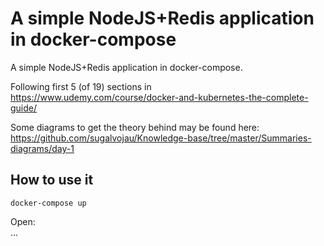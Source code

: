 # A simple NodeJS+Redis application in docker-compose

A simple NodeJS+Redis application in docker-compose.  

Following first 5 (of 19) sections in  
https://www.udemy.com/course/docker-and-kubernetes-the-complete-guide/

Some diagrams to get the theory behind may be found here:  
https://github.com/sugalvojau/Knowledge-base/tree/master/Summaries-diagrams/day-1

## How to use it

`docker-compose up`  

Open:  
...
